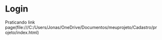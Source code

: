 # Login
 Praticando
link page(file:///C:/Users/Jonas/OneDrive/Documentos/meuprojeto/Cadastro/projeto/index.html)
